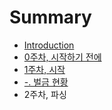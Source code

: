 # Summary

* [Introduction](README.md)
* [0주차, 시작하기 전에](week0.md)
* [1주차, 시작](week1.md)
* [-. 벌금 현황](money-list.md)
* 2주차, 파싱

